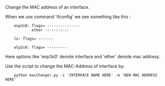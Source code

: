 Change the MAC address of an interface.

When we use command 'ifconfig' we see something like this : 

        enp3s0: flags= ---------------
                ether -:-:-:-:-:-  
        
        lo: flags= -------

        wlp2s0: flags= ---------  
        
Here options like 'enp3s0' denote interface and 'ether' denote mac address.

Use the script to change the MAC-Address of interface by:
  
        python macChanger.py -i 'INTERFACE NAME HERE' -m 'NEW MAC ADDRESS HERE'


